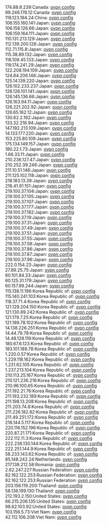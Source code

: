 174.88.8.239:Canada: [ovpn config](vpn/174_88_8_239.ovpn)  
99.246.176.12:Canada: [ovpn config](vpn/99_246_176_12.ovpn)  
119.123.194.24:China: [ovpn config](vpn/119_123_194_24.ovpn)  
106.155.160.141:Japan: [ovpn config](vpn/106_155_160_141.ovpn)  
106.158.126.66:Japan: [ovpn config](vpn/106_158_126_66.ovpn)  
106.159.164.111:Japan: [ovpn config](vpn/106_159_164_111.ovpn)  
110.131.213.129:Japan: [ovpn config](vpn/110_131_213_129.ovpn)  
112.139.200.128:Japan: [ovpn config](vpn/112_139_200_128.ovpn)  
112.71.115.8:Japan: [ovpn config](vpn/112_71_115_8.ovpn)  
115.38.89.132:Japan: [ovpn config](vpn/115_38_89_132.ovpn)  
118.109.45.133:Japan: [ovpn config](vpn/118_109_45_133.ovpn)  
119.174.241.29:Japan: [ovpn config](vpn/119_174_241_29.ovpn)  
122.208.194.109:Japan: [ovpn config](vpn/122_208_194_109.ovpn)  
124.84.206.148:Japan: [ovpn config](vpn/124_84_206_148.ovpn)  
125.14.139.220:Japan: [ovpn config](vpn/125_14_139_220.ovpn)  
126.102.233.237:Japan: [ovpn config](vpn/126_102_233_237.ovpn)  
126.126.101.141:Japan: [ovpn config](vpn/126_126_101_141.ovpn)  
126.145.136.66:Japan: [ovpn config](vpn/126_145_136_66.ovpn)  
126.163.94.11:Japan: [ovpn config](vpn/126_163_94_11.ovpn)  
126.221.202.92:Japan: [ovpn config](vpn/126_221_202_92.ovpn)  
126.65.162.12:Japan: [ovpn config](vpn/126_65_162_12.ovpn)  
130.62.2.192:Japan: [ovpn config](vpn/130_62_2_192.ovpn)  
133.32.216.94:Japan: [ovpn config](vpn/133_32_216_94.ovpn)  
147.192.213.109:Japan: [ovpn config](vpn/147_192_213_109.ovpn)  
14.133.177.220:Japan: [ovpn config](vpn/14_133_177_220.ovpn)  
153.225.80.109:Japan: [ovpn config](vpn/153_225_80_109.ovpn)  
175.134.149.157:Japan: [ovpn config](vpn/175_134_149_157.ovpn)  
180.22.1.73:Japan: [ovpn config](vpn/180_22_1_73.ovpn)  
1.66.33.11:Japan: [ovpn config](vpn/1_66_33_11.ovpn)  
210.236.127.47:Japan: [ovpn config](vpn/210_236_127_47.ovpn)  
210.252.39.246:Japan: [ovpn config](vpn/210_252_39_246.ovpn)  
211.10.51.146:Japan: [ovpn config](vpn/211_10_51_146.ovpn)  
211.125.102.118:Japan: [ovpn config](vpn/211_125_102_118.ovpn)  
218.183.13.39:Japan: [ovpn config](vpn/218_183_13_39.ovpn)  
218.41.91.151:Japan: [ovpn config](vpn/218_41_91_151.ovpn)  
219.100.37.104:Japan: [ovpn config](vpn/219_100_37_104.ovpn)  
219.100.37.105:Japan: [ovpn config](vpn/219_100_37_105.ovpn)  
219.100.37.107:Japan: [ovpn config](vpn/219_100_37_107.ovpn)  
219.100.37.177:Japan: [ovpn config](vpn/219_100_37_177.ovpn)  
219.100.37.182:Japan: [ovpn config](vpn/219_100_37_182.ovpn)  
219.100.37.19:Japan: [ovpn config](vpn/219_100_37_19.ovpn)  
219.100.37.31:Japan: [ovpn config](vpn/219_100_37_31.ovpn)  
219.100.37.49:Japan: [ovpn config](vpn/219_100_37_49.ovpn)  
219.100.37.51:Japan: [ovpn config](vpn/219_100_37_51.ovpn)  
219.100.37.55:Japan: [ovpn config](vpn/219_100_37_55.ovpn)  
219.100.37.58:Japan: [ovpn config](vpn/219_100_37_58.ovpn)  
219.100.37.86:Japan: [ovpn config](vpn/219_100_37_86.ovpn)  
219.100.37.87:Japan: [ovpn config](vpn/219_100_37_87.ovpn)  
219.100.37.96:Japan: [ovpn config](vpn/219_100_37_96.ovpn)  
222.0.154.23:Japan: [ovpn config](vpn/222_0_154_23.ovpn)  
27.89.25.75:Japan: [ovpn config](vpn/27_89_25_75.ovpn)  
60.101.84.33:Japan: [ovpn config](vpn/60_101_84_33.ovpn)  
60.125.31.179:Japan: [ovpn config](vpn/60_125_31_179.ovpn)  
60.157.99.244:Japan: [ovpn config](vpn/60_157_99_244.ovpn)  
115.138.11.196:Korea Republic of: [ovpn config](vpn/115_138_11_196.ovpn)  
115.140.241.103:Korea Republic of: [ovpn config](vpn/115_140_241_103.ovpn)  
118.37.71.4:Korea Republic of: [ovpn config](vpn/118_37_71_4.ovpn)  
121.129.204.150:Korea Republic of: [ovpn config](vpn/121_129_204_150.ovpn)  
121.130.89.242:Korea Republic of: [ovpn config](vpn/121_130_89_242.ovpn)  
121.179.7.25:Korea Republic of: [ovpn config](vpn/121_179_7_25.ovpn)  
121.189.78.102:Korea Republic of: [ovpn config](vpn/121_189_78_102.ovpn)  
14.138.226.251:Korea Republic of: [ovpn config](vpn/14_138_226_251.ovpn)  
14.44.79.78:Korea Republic of: [ovpn config](vpn/14_44_79_78.ovpn)  
14.48.128.119:Korea Republic of: [ovpn config](vpn/14_48_128_119.ovpn)  
180.67.6.123:Korea Republic of: [ovpn config](vpn/180_67_6_123.ovpn)  
183.101.189.78:Korea Republic of: [ovpn config](vpn/183_101_189_78.ovpn)  
1.220.0.57:Korea Republic of: [ovpn config](vpn/1_220_0_57.ovpn)  
1.229.118.162:Korea Republic of: [ovpn config](vpn/1_229_118_162.ovpn)  
1.231.62.105:Korea Republic of: [ovpn config](vpn/1_231_62_105.ovpn)  
1.237.213.104:Korea Republic of: [ovpn config](vpn/1_237_213_104.ovpn)  
210.113.25.167:Korea Republic of: [ovpn config](vpn/210_113_25_167.ovpn)  
210.121.236.216:Korea Republic of: [ovpn config](vpn/210_121_236_216.ovpn)  
210.96.100.65:Korea Republic of: [ovpn config](vpn/210_96_100_65.ovpn)  
211.192.21.76:Korea Republic of: [ovpn config](vpn/211_192_21_76.ovpn)  
211.193.232.189:Korea Republic of: [ovpn config](vpn/211_193_232_189.ovpn)  
211.198.13.208:Korea Republic of: [ovpn config](vpn/211_198_13_208.ovpn)  
211.203.74.8:Korea Republic of: [ovpn config](vpn/211_203_74_8.ovpn)  
211.226.182.82:Korea Republic of: [ovpn config](vpn/211_226_182_82.ovpn)  
211.49.251.172:Korea Republic of: [ovpn config](vpn/211_49_251_172.ovpn)  
218.144.5.117:Korea Republic of: [ovpn config](vpn/218_144_5_117.ovpn)  
220.116.152.196:Korea Republic of: [ovpn config](vpn/220_116_152_196.ovpn)  
220.87.21.171:Korea Republic of: [ovpn config](vpn/220_87_21_171.ovpn)  
222.112.11.3:Korea Republic of: [ovpn config](vpn/222_112_11_3.ovpn)  
222.236.130.144:Korea Republic of: [ovpn config](vpn/222_236_130_144.ovpn)  
222.251.144.9:Korea Republic of: [ovpn config](vpn/222_251_144_9.ovpn)  
58.233.143.62:Korea Republic of: [ovpn config](vpn/58_233_143_62.ovpn)  
85.148.242.24:Netherlands: [ovpn config](vpn/85_148_242_24.ovpn)  
217.138.212.58:Romania: [ovpn config](vpn/217_138_212_58.ovpn)  
2.62.247.227:Russian Federation: [ovpn config](vpn/2_62_247_227.ovpn)  
82.162.122.253:Russian Federation: [ovpn config](vpn/82_162_122_253.ovpn)  
82.162.122.253:Russian Federation: [ovpn config](vpn/82_162_122_253.ovpn)  
203.156.119.200:Thailand: [ovpn config](vpn/203_156_119_200.ovpn)  
58.136.199.130:Thailand: [ovpn config](vpn/58_136_199_130.ovpn)  
212.193.2.150:United States: [ovpn config](vpn/212_193_2_150.ovpn)  
66.215.206.135:United States: [ovpn config](vpn/66_215_206_135.ovpn)  
98.62.103.92:United States: [ovpn config](vpn/98_62_103_92.ovpn)  
103.156.5.73:Viet Nam: [ovpn config](vpn/103_156_5_73.ovpn)  
42.112.106.208:Viet Nam: [ovpn config](vpn/42_112_106_208.ovpn)  
